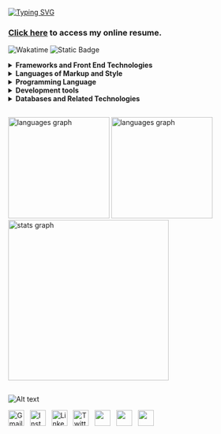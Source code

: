 <!DOCTYPE html>
<html lang="pt-br">
<head>
    <meta charset="UTF-8">
    <meta name="viewport" content="width=device-width, initial-scale=1">
    <link rel="stylesheet" type="text/css" href="estilo.css">
</head>
<body>

[![Typing SVG](https://readme-typing-svg.demolab.com?font=Fira+Code&pause=1000&multiline=true&random=false&width=800&lines=%E2%95%90%E2%95%90%E2%95%90%E2%95%90%E2%95%90%E2%95%90%E2%95%90%E2%95%90%E2%95%90%E2%95%90%E2%95%90%E2%95%90%E2%95%90%E2%95%90%E2%95%90%E2%95%90%E2%95%90%E2%95%90%E2%95%90%E2%95%90%E2%95%90%E2%95%90%E2%95%90%E2%95%90%E2%95%90+Hy%2C++I'm+Al%C3%AA!+%E2%98%BB+%E2%95%90%E2%95%90%E2%95%90%E2%95%90%E2%95%90%E2%95%90%E2%95%90%E2%95%90%E2%95%90%E2%95%90%E2%95%90%E2%95%90%E2%95%90%E2%95%90%E2%95%90%E2%95%90%E2%95%90%E2%95%90%E2%95%90%E2%95%90%E2%95%90%E2%95%90%E2%95%90%E2%95%90;%E2%95%90%E2%95%90%E2%95%90%E2%95%90%E2%95%90%E2%95%90%E2%95%90%E2%95%90%E2%95%90%E2%95%90%E2%95%90%E2%95%90%E2%95%90%E2%95%90+Java+and+Python+development+student!++%E2%95%90%E2%95%90%E2%95%90%E2%95%90%E2%95%90%E2%95%90%E2%95%90%E2%95%90%E2%95%90%E2%95%90%E2%95%90%E2%95%90%E2%95%90)](https://git.io/typing-svg)
### [Click here](https://alexandrelorena.github.io/index.html) to access my online resume.


<!-- CHECKBOX

- [ ] checkbox
* [X] checkbox
- [X] checkbox
+ [X] checkbox -->

<p>
  <a href="https://wakatime.com/@53fb849d-9501-4f2c-90d1-a4aeaa90ef65" style="text-decoration: none;">
    <img src="https://wakatime.com/badge/user/53fb849d-9501-4f2c-90d1-a4aeaa90ef65.svg" alt="Wakatime"></a>
  <a href="https://github.com/alexandrelorena?tab=repositories" style="text-decoration: none;">
    <img alt="Static Badge" src="https://img.shields.io/badge/angular%20%7C%20bootstrap4%20%7C%20%20django%20%7C%20java%20%7C%20js%20%7C%20mysql%20%7C%20%20postgres%20%7C%20python%20%7C%20spring%20%7C%20typescript%20%7C-%3E%20developer%20__-blue?style=flat">
  </a>
</p>

<!-- > [!NOTE]
> Useful information that users should know, even when skimming content.

> [!TIP]
> Helpful advice for doing things better or more easily.

> [!IMPORTANT]
> Key information users need to know to achieve their goal.

> [!WARNING]
> Urgent info that needs immediate user attention to avoid problems.

> [!CAUTION]
> Advises about risks or negative outcomes of certain actions.x'x'' -->

<!-- <span style="color:yellow;">Este é um texto amarelo.</span> -->

 <details> 
 <summary><strong>Frameworks and Front End Technologies</strong></summary>
 <br>
 <div>
  <a href="https://github.com/alexandrelorena/SuperPecas.git" style="text-decoration: none;"><img src="https://skillicons.dev/icons?i=spring" alt="Springboot" height="45"></a>&nbsp; 
  <a href="https://github.com/alexandrelorena/SuperPecas.git" style="text-decoration: none;"><img src="https://skillicons.dev/icons?i=angular" alt="Angular" height="45"></a>&nbsp; 
  <a href="" style="text-decoration: none;"><img src="https://skillicons.dev/icons?i=django" alt="Django" height="45"></a>&nbsp;
  <a href="" style="text-decoration: none;"><img src="https://skillicons.dev/icons?i=react" alt="React" height="45"></a> 
</div>
</details>


<!-- 
<div style="width: 780;">
    <hr style="height: 3; background-color: #373e48;">
</div> -->

 <details> 
 <summary><strong>Languages of Markup and Style</strong></summary>
 <br>
<div>
  <a href="https://github.com/alexandrelorena/alexandrelorena.github.io" style="text-decoration: none;"><img src="https://skillicons.dev/icons?i=html" alt="HTML" height="45"></a>&nbsp; 
  <a href="https://github.com/alexandrelorena/alexandrelorena.github.io" style="text-decoration: none;"><img src="https://skillicons.dev/icons?i=css" alt="CSS" height="45"></a>&nbsp;  
  <a href=""style="text-decoration: none;"><img src="https://skillicons.dev/icons?i=bootstrap" alt="Bootstrap" height="45"></a>&nbsp;
  <a href="https://github.com/alexandrelorena/alexandrelorena.github.io" style="text-decoration: none;"><img src="https://skillicons.dev/icons?i=markdown" alt="markdown" height="45"></a>&nbsp; 
</div>
</details>

<!-- <div style="width: 780;">
    <hr style="height: 3; background-color: #373e48;">
</div> -->

 <details> 
 <summary><strong>Programming Language</strong></summary>
 <br>
<div>
  <a href="https://github.com/alexandrelorena/Python" style="text-decoration: none;"><img src="https://skillicons.dev/icons?i=python" alt="Python" height="45"></a>&nbsp;
  <a href="https://github.com/alexandrelorena/JavaEssencial" style="text-decoration: none;"><img src="https://skillicons.dev/icons?i=java" alt="Java" height="45"></a>&nbsp; 
  <a href="https://github.com/alexandrelorena?tab=repositories" style="text-decoration: none;"><img src="https://skillicons.dev/icons?i=javascript" alt="JavaScript" height="45"></a>&nbsp; 
  <a href="https://github.com/alexandrelorena/SuperPecas.git" style="text-decoration: none;"><img src="https://skillicons.dev/icons?i=typescript" alt="TypeScript" height="45"></a>
</div>
</details>

<!-- <div style="width: 780;">
    <hr style="height: 3; background-color: #373e48;">
</div> -->

 <details> 
 <summary><strong>Development tools</strong></summary>
 <br>
<div>
  <a href="https://github.com/alexandrelorena/SuperPecas.git" style="text-decoration: none;"><img src="https://skillicons.dev/icons?i=maven" alt="Maven" height="45"></a>&nbsp; 
  <a href="https://github.com/alexandrelorena/SuperPecas.git" style="text-decoration: none;"><img src="https://skillicons.dev/icons?i=hibernate" alt="Hibernate" height="45"></a>&nbsp; 
  <a href="" style="text-decoration: none;"><img src="https://skillicons.dev/icons?i=git" alt="Git" height="45"></a>&nbsp; 
  <a href="" style="text-decoration: none;"><img src="https://skillicons.dev/icons?i=idea" alt="Idea" height="45"></a>&nbsp; 
  <a href="" style="text-decoration: none;"><img src="https://skillicons.dev/icons?i=eclipse" alt="Eclipse" height="45"></a>&nbsp; 
  <a href="" style="text-decoration: none;"><img src="https://skillicons.dev/icons?i=vscode" alt="VSCode" height="45"></a>&nbsp;
  <a href="" style="text-decoration: none;"><img src="https://skillicons.dev/icons?i=pycharm" alt="Pycharm" height="45"></a>
</div>
</details>

<!-- <div style="width: 780;">
    <hr style="height: 3; background-color: #373e48;">
</div> -->

 <details> 
 <summary><strong>Databases and Related Technologies</strong></summary>
 <br>
<div>
  <a href="https://github.com/alexandrelorena/SuperPecas.git" style="text-decoration: none;"><img src="https://skillicons.dev/icons?i=azure" alt="Azure" height="45"></a>&nbsp; 
  <a href="" style="text-decoration: none;"><img src="https://skillicons.dev/icons?i=aws" alt="AWS" height="45"></a>&nbsp; 
  <a href="" style="text-decoration: none;"><img src="https://skillicons.dev/icons?i=sqlite" alt="SQLite" height="45"></a>&nbsp; 
  <a href="https://github.com/alexandrelorena/SuperPecas.git" style="text-decoration: none;"><img src="https://skillicons.dev/icons?i=mysql" alt="MySQL" height="45"></a>&nbsp; 
  <a href="" style="text-decoration: none;"><img src="https://skillicons.dev/icons?i=postgres" alt="PostgreSQL" height="45"></a>&nbsp; 
  <a href="" style="text-decoration: none;"><img src="https://skillicons.dev/icons?i=mongodb" alt="MongoDB" height="45"></a>&nbsp; 
  <a href="https://github.com/alexandrelorena/SuperPecas.git" style="text-decoration: none;"><img src="https://skillicons.dev/icons?i=docker" alt="Docker" height="45"></a>&nbsp;
  <a href="" style="text-decoration: none;"><img src="https://skillicons.dev/icons?i=nodejs" alt="Node.js" height="45"></a>
</div>
</details>

<!-- <div style="width: 780;">
    <hr style="height: 3; background-color: #373e48;">
</div> -->
<!--
[![My Skills](https://skillicons.dev/icons?i=git,java,php,python,css,html,javascript,markdown,idea,eclipse,vscode,django,bootstrap,sqlite,mysql,mongodb,nodejs,aws,&perline=14)](https://skillicons.dev)
-->

<!-- <img src="https://i.imgur.com/h1q7oo1.jpg" width="780" height="5"> -->

<img src="https://i.imgur.com/h1q7oo1.jpg" width="780" height="1"><br>

<div>
  <img src="https://github-readme-stats.vercel.app/api/wakatime?username=@alexandrelorena&v=2&theme=react" height="205" alt="languages graph"/>
  <img src="https://github-readme-stats.vercel.app/api/top-langs?username=alexandrelorena&locale=en&hide_title=false&layout=compact&card_width=320&langs_count=5&theme=react&hide_border=false&order=2" height="205" alt="languages graph" />
  <br>
  <!-- <img src="https://github-readme-stats.vercel.app/api?username=alexandrelorena&hide_title=false&hide_rank=false&show_icons=true&include_all_commits=true&count_private=true&disable_animations=false&theme=react&locale=en&hide_border=false&order=1" height="330" alt="stats graph"/> -->

  <img src="https://github-readme-stats.vercel.app/api?username=alexandrelorena&hide_title=false&hide_rank=false&show_icons=true&include_all_commits=true&count_private=true&disable_animations=false&theme=react&locale=en&hide_border=false&order=1&bg_color=00000000&icon_color=EE6C4D&text_color=98C1D9&title_color=FFFFFF&border_color=444444" height="325" alt="stats graph"/>
</div>


  <!-- <img src="https://github-readme-stats.vercel.app/api?username=alexandrelorena&hide_title=false&hide_rank=false&show_icons=true&include_all_commits=true&count_private=true&disable_animations=false&theme=react&locale=en&hide_border=false&order=1&bg_color=00000000&icon_color=FF7B72&text_color=586069&title_color=F0F6FC&border_color=444444" height="330" alt="stats graph"/> -->

 <!-- <img src="https://github-readme-stats.vercel.app/api?username=alexandrelorena&hide_title=false&hide_rank=false&show_icons=true&include_all_commits=true&count_private=true&disable_animations=false&theme=react&locale=en&hide_border=false&order=1&bg_color=00000000&icon_color=FFD700&text_color=F0F6FC&title_color=FFD700&border_color=444444" height="330" alt="stats graph"/>

 <img src="https://github-readme-stats.vercel.app/api?username=alexandrelorena&hide_title=false&hide_rank=false&show_icons=true&include_all_commits=true&count_private=true&disable_animations=false&theme=react&locale=en&hide_border=false&order=1&bg_color=00000000&icon_color=FF7B72&text_color=586069&title_color=FFD700&border_color=444444" height="330" alt="stats graph"/> -->





<img src="https://i.imgur.com/h1q7oo1.jpg" width="780" height="1"><br>

<!-- https://github-readme-stats.vercel.app/api?username=alexandrelorena&hide_title=false&hide_rank=false&show_icons=true&include_all_commits=true&count_private=true&disable_animations=false&theme=react&locale=en&hide_border=false&order=1 -->


![Alt text](https://spotify-recently-played-readme.vercel.app/api?user=22auh44sgodxcezzorqr3pmsy&width=780)

<div>
  <a href="mailto:alexandre.lorena@gmail.com" style="text-decoration: none;">
    <img src="https://cdn.simpleicons.org/gmail" alt="Gmail" width="32" height="32"></a>&nbsp;&nbsp;
  <a href="https://www.instagram.com/alexandre_lorena/" style="text-decoration: none;">
    <img src="https://cdn.simpleicons.org/instagram" alt="Instagram" width="32" height="32"></a>&nbsp;&nbsp;
  <a href="https://www.linkedin.com/in/alexandreluizlorena/" style="text-decoration: none;">
    <img src="https://cdn.simpleicons.org/linkedin" alt="LinkedIn" width="32" height="32"></a>&nbsp;&nbsp;
  <a href="https://twitter.com/alefaith" style="text-decoration: none;">
    <img src="https://cdn.simpleicons.org/twitter" alt="Twitter" width="32" height="32"></a>&nbsp;&nbsp;
  <a href="https://www.youtube.com/@alefaith2008/featured" style="text-decoration: none;">
    <img src="https://cdn.simpleicons.org/youtube" width="32" height="32"></a>&nbsp;&nbsp;
  <a href="https://steamcommunity.com/id/alexandrelorena/" style="text-decoration: none;">
    <img src="https://cdn.simpleicons.org/steam/gray" width="32" height="32"></a>&nbsp;&nbsp;
  <a href="https://discord.com/channels/alelorena" style="text-decoration: none;">
    <img src="https://cdn.simpleicons.org/discord" width="32" height="32"></a>
</div>

</body>
</html>
